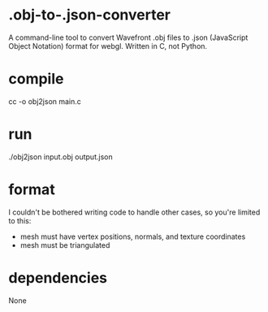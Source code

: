 .obj-to-.json-converter
=======================

A command-line tool to convert Wavefront .obj files to .json (JavaScript
Object Notation) format for webgl. Written in C, not Python.

compile
=======

cc -o obj2json main.c

run
===

./obj2json input.obj output.json

format
======
I couldn't be bothered writing code to handle other cases, so you're limited
to this:
* mesh must have vertex positions, normals, and texture coordinates
* mesh must be triangulated

dependencies
============
None
